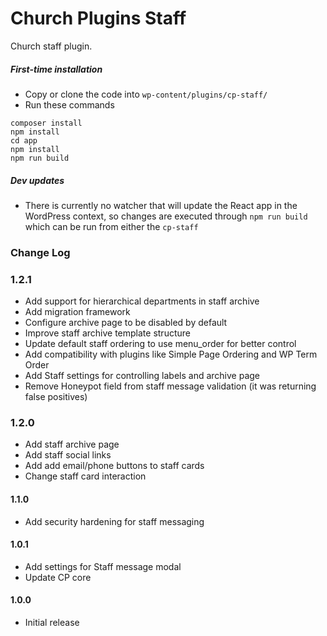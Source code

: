 # Church Plugins Staff
Church staff plugin.

##### First-time installation  #####

- Copy or clone the code into `wp-content/plugins/cp-staff/`
- Run these commands
```
composer install
npm install
cd app
npm install
npm run build
```

##### Dev updates  #####

- There is currently no watcher that will update the React app in the WordPress context, so changes are executed through `npm run build` which can be run from either the `cp-staff`

### Change Log

### 1.2.1
* Add support for hierarchical departments in staff archive
* Add migration framework
* Configure archive page to be disabled by default
* Improve staff archive template structure
* Update default staff ordering to use menu_order for better control
* Add compatibility with plugins like Simple Page Ordering and WP Term Order
* Add Staff settings for controlling labels and archive page
* Remove Honeypot field from staff message validation (it was returning false positives)

### 1.2.0
* Add staff archive page
* Add staff social links
* Add add email/phone buttons to staff cards
* Change staff card interaction

#### 1.1.0
* Add security hardening for staff messaging

#### 1.0.1
* Add settings for Staff message modal
* Update CP core

#### 1.0.0
* Initial release
